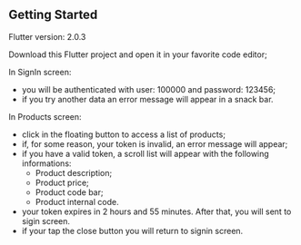 ## Getting Started

Flutter version: 2.0.3

Download this Flutter project and open it in your favorite code editor;

In SignIn screen:

- you will be authenticated with user: 100000 and password: 123456;
- if you try another data an error message will appear in a snack bar.

In Products screen:

- click in the floating button to access a list of products;
- if, for some reason, your token is invalid, an error message will appear;
- if you have a valid token, a scroll list will appear with the following informations:
    - Product description;
    - Product price;
    - Product code bar;
    - Product internal code.
- your token expires in 2 hours and 55 minutes. After that, you will sent to sigin screen.
- if your tap the close button you will return to signin screen.
